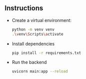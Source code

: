 ## Instructions

- Create a virtual environment:
    ```bash
    python -m venv venv
    .\venv\Scripts\activate
    ```

- Install dependencies
    ```bash
    pip install -r requirements.txt
    ```

- Run the backend
    ```bash
    uvicorn main:app --reload
    ```
